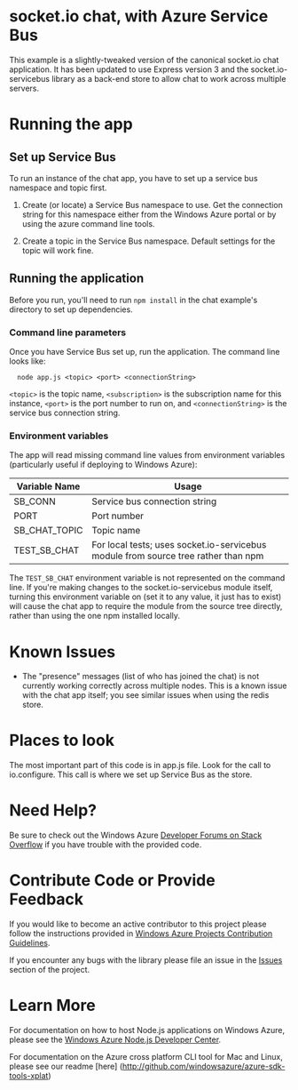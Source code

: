 # socket.io chat, with Azure Service Bus

This example is a slightly-tweaked version of the canonical socket.io chat application.
It has been updated to use Express version 3 and the socket.io-servicebus library
as a back-end store to allow chat to work across multiple servers.

# Running the app

## Set up Service Bus

To run an instance of the chat app, you have to set up a service bus namespace and topic
first.

1. Create (or locate) a Service Bus namespace to use. Get the connection string for this namespace
   either from the Windows Azure portal or by using the azure command line tools.

2. Create a topic in the Service Bus namespace. Default settings for the topic will work fine.

## Running the application

Before you run, you'll need to run `npm install` in the chat example's directory to set up dependencies.

### Command line parameters

Once you have Service Bus set up, run the application. The command line looks like:

```
  node app.js <topic> <port> <connectionString>
```

`<topic>` is the topic name, `<subscription>` is the subscription name for this instance,
`<port>` is the port number to run on, and `<connectionString>` is the service bus connection string.

### Environment variables

The app will read missing command line values from environment variables (particularly useful if deploying
to Windows Azure):

<table>
    <thead>
        <tr>
            <th>Variable Name</th>
            <th>Usage</th>
        </tr>
    </thead>
    <tbody>
        <tr>
            <td>SB_CONN</td>
            <td>Service bus connection string</td>
        </tr>
        <tr>
            <td>PORT</td>
            <td>Port number</td>
        </tr>
        <tr>
            <td>SB_CHAT_TOPIC</td>
            <td>Topic name</td>
        </tr>
        <tr>
            <td>TEST_SB_CHAT</td>
            <td>For local tests; uses socket.io-servicebus module from source tree rather than npm</td>
        </tr>
    </tbody>
</table>

The `TEST_SB_CHAT` environment variable is not represented on the command line. If you're making changes to the socket.io-servicebus
module itself, turning this environment variable on (set it to any value, it just has to exist) will cause the chat app to
require the module from the source tree directly, rather than using the one npm installed locally.

# Known Issues

* The "presence" messages (list of who has joined the chat) is not currently working correctly across multiple nodes. This
  is a known issue with the chat app itself; you see similar issues when using the redis store.

# Places to look

The most important part of this code is in app.js file. Look for the call to io.configure. This call is where we set up Service Bus as the
store.

# Need Help?

Be sure to check out the Windows Azure [Developer Forums on Stack Overflow](http://go.microsoft.com/fwlink/?LinkId=234489) if you have trouble with the provided code.

# Contribute Code or Provide Feedback

If you would like to become an active contributor to this project please follow the instructions provided in [Windows Azure Projects Contribution Guidelines](http://windowsazure.github.com/guidelines.html).

If you encounter any bugs with the library please file an issue in the [Issues](https://github.com/WindowsAzure/socket.io-servicebus/issues) section of the project.

# Learn More

For documentation on how to host Node.js applications on Windows Azure, please see the [Windows Azure Node.js Developer Center](http://www.windowsazure.com/en-us/develop/nodejs/).

For documentation on the Azure cross platform CLI tool for Mac and Linux, please see our readme [here] (http://github.com/windowsazure/azure-sdk-tools-xplat)
